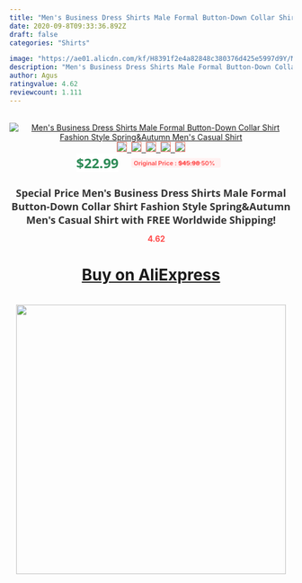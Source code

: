 ```yaml
---
title: "Men's Business Dress Shirts Male Formal Button-Down Collar Shirt Fashion Style Spring&Autumn Men's Casual Shirt"
date: 2020-09-8T09:33:36.892Z
draft: false
categories: "Shirts"

image: "https://ae01.alicdn.com/kf/H8391f2e4a82848c380376d425e5997d9Y/Men-s-Business-Dress-Shirts-Male-Formal-Button-Down-Collar-Shirt-Fashion-Style-Spring-Autumn-Men.jpg"
description: "Men's Business Dress Shirts Male Formal Button-Down Collar Shirt Fashion Style Spring&Autumn Men's Casual Shirt"
author: Agus
ratingvalue: 4.62
reviewcount: 1.111
---
```

<br>
<div style="text-align: center;">
<a href="https://s.click.aliexpress.com/e/_9wELe5" target="_blank" rel="nofollow noopener noreferrer"><img alt="Men's Business Dress Shirts Male Formal Button-Down Collar Shirt Fashion Style Spring&Autumn Men's Casual Shirt" class="magnifier-image" src="https://ae01.alicdn.com/kf/H8391f2e4a82848c380376d425e5997d9Y/Men-s-Business-Dress-Shirts-Male-Formal-Button-Down-Collar-Shirt-Fashion-Style-Spring-Autumn-Men.jpg_640x640.jpg">
<br>
<img style="border:1px solid salmon" src="https://ae01.alicdn.com/kf/H8391f2e4a82848c380376d425e5997d9Y/Men-s-Business-Dress-Shirts-Male-Formal-Button-Down-Collar-Shirt-Fashion-Style-Spring-Autumn-Men.jpg_120x120.jpg">&nbsp;&nbsp;<img style="border:1px solid salmon" src="https://ae01.alicdn.com/kf/Hd0c6324cc5ca46c7966b28596bed1b9b4/Men-s-Business-Dress-Shirts-Male-Formal-Button-Down-Collar-Shirt-Fashion-Style-Spring-Autumn-Men.jpg_120x120.jpg">&nbsp;&nbsp;<img style="border:1px solid salmon" src="https://ae01.alicdn.com/kf/Hb8841fe6371f4d968da42b4ac1f4ee324/Men-s-Business-Dress-Shirts-Male-Formal-Button-Down-Collar-Shirt-Fashion-Style-Spring-Autumn-Men.jpg_120x120.jpg">&nbsp;&nbsp;<img style="border:1px solid salmon" src="https://ae01.alicdn.com/kf/H14e76d2ebbfd45eb8390a3a2a6b5ceddO/Men-s-Business-Dress-Shirts-Male-Formal-Button-Down-Collar-Shirt-Fashion-Style-Spring-Autumn-Men.jpg_120x120.jpg">&nbsp;&nbsp;<img style="border:1px solid salmon" src="https://ae01.alicdn.com/kf/H66ea4c1520c74e3bb2b3eceea8f3ca7cY/Men-s-Business-Dress-Shirts-Male-Formal-Button-Down-Collar-Shirt-Fashion-Style-Spring-Autumn-Men.jpg_120x120.jpg"></a></div><br0>
<div style="text-align: center;"><span style="background-color: white; border: 0px; box-sizing: border-box; color: seagreen; display: inline-block; font-family: &quot;open sans&quot; , &quot;arial&quot; , &quot;helvetica&quot; , sans-serif , &quot;heiti&quot;; font-size: 24px; font-stretch: inherit; font-weight: 700; line-height: inherit; margin: 0px 10px 0px 0px; padding: 0px; vertical-align: middle;">$22.99 </span>
<span style="background: rgb(255 , 241 , 241); border-radius: 3px; border: 0px; box-sizing: border-box; color: #ff4747; display: inline-block; font-family: inherit; font-size: 12px; font-stretch: inherit; font-style: inherit; font-variant: inherit; font-weight: 600; line-height: inherit; margin: 0px; padding: 2px 5px; transform: scale(0.9); vertical-align: middle;">Original Price : <b style="text-decoration: line-through;">$45.98 </b> 50%&nbsp;&nbsp;</span></div>
<h1 style="color: #333333; display: inline-block; font-family: &quot;open sans&quot; , &quot;arial&quot; , &quot;helvetica&quot; , sans-serif , &quot;heiti&quot;; font-size: 18px; font-stretch: inherit; font-weight: 700; text-align: center;">Special Price Men's Business Dress Shirts Male Formal Button-Down Collar Shirt Fashion Style Spring&Autumn Men's Casual Shirt with FREE Worldwide Shipping!</h1>
<div style="color: #ff4747; text-align: center;">
<img src="https://4.bp.blogspot.com/-M0ZcTcb-5uY/XleCXlxnR4I/AAAAAAAAAEc/OrjgMkXV1oMQFaCRZj5HQwOCBcu3w1FegCPcBGAYYCw/s1600/star.png" style="height: 15px;">&nbsp;<b>4.62</b></div>
<div class="button_cont" align="center"><a class="buynow_a" href="https://s.click.aliexpress.com/e/_9wELe5" target="_blank" rel="nofollow noopener noreferrer"><H1>Buy on AliExpress</H1></a></div><br>
<div class="separator" style="clear: both; text-align: center;">
<img src="https://lh3.googleusercontent.com/-pTy5HemUv9M/XlePHvY0dAI/AAAAAAAAAE4/0nX5iRUoIWY8eMW9Dpxeirr157OZliDIgCLcBGAsYHQ/s1600/badge.gif" width="480">
</div>
